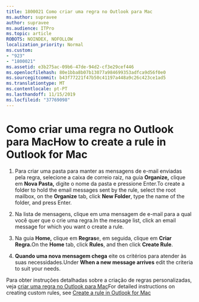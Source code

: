 ```yaml
---
title: 1800021 Como criar uma regra no Outlook para Mac
ms.author: supravee
author: supravee
ms.audience: ITPro
ms.topic: article
ROBOTS: NOINDEX, NOFOLLOW
localization_priority: Normal
ms.custom:
- "923"
- "1800021"
ms.assetid: e3b275ac-09b6-47de-94d2-cf3e29cef446
ms.openlocfilehash: 80e1bba8b07b13077a984699353adfca9d56f0e0
ms.sourcegitcommit: b43f77221f47b50c41197a448a9c26c423ce1ad5
ms.translationtype: MT
ms.contentlocale: pt-PT
ms.lasthandoff: 11/15/2019
ms.locfileid: "37769098"
---
```

# <a name="how-to-create-a-rule-in-outlook-for-mac"></a><span data-ttu-id="86154-102">Como criar uma regra no Outlook para Mac</span><span class="sxs-lookup"><span data-stu-id="86154-102">How to create a rule in Outlook for Mac</span></span>

1. <span data-ttu-id="86154-103">Para criar uma pasta para manter as mensagens de e-mail enviadas pela regra, selecione a caixa de correio raiz, na guia **Organize,** clique em **Nova Pasta,** digite o nome da pasta e pressione Enter.</span><span class="sxs-lookup"><span data-stu-id="86154-103">To create a folder to hold the email messages sent by the rule, select the root mailbox, on the **Organize** tab, click **New Folder**, type the name of the folder, and press Enter.</span></span>

2. <span data-ttu-id="86154-104">Na lista de mensagens, clique em uma mensagem de e-mail para a qual você quer que o crie uma regra.</span><span class="sxs-lookup"><span data-stu-id="86154-104">In the message list, click an email message for which you want o create a rule.</span></span>

3. <span data-ttu-id="86154-105">Na guia **Home,** clique em **Regras**e, em seguida, clique em **Criar Regra.**</span><span class="sxs-lookup"><span data-stu-id="86154-105">On the **Home** tab, click **Rules**, and then click **Create Rule**.</span></span>

4. <span data-ttu-id="86154-106">**Quando uma nova mensagem chega** eite os critérios para atender às suas necessidades.</span><span class="sxs-lookup"><span data-stu-id="86154-106">Under **When a new message arrives** edit the criteria to suit your needs.</span></span> 

<span data-ttu-id="86154-107">Para obter instruções detalhadas sobre a criação de regras personalizadas, veja [criar uma regra no Outlook para Mac](https://aka.ms/AA1uy0v)</span><span class="sxs-lookup"><span data-stu-id="86154-107">For detailed instructions on creating custom rules, see [Create a rule in Outlook for Mac](https://aka.ms/AA1uy0v)</span></span>
  